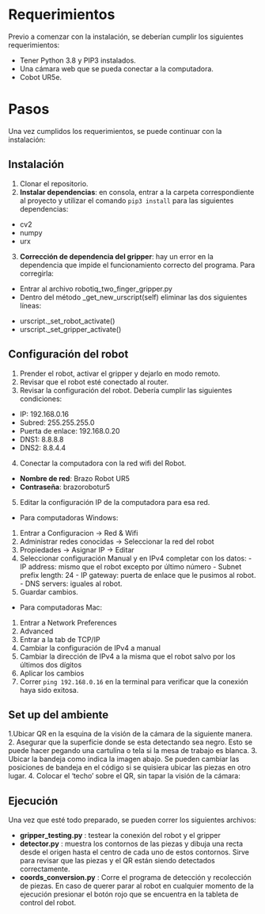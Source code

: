 # Requerimientos 
Previo a comenzar con la instalación, se deberían cumplir los siguientes requerimientos:
 * Tener Python 3.8 y PIP3 instalados.
 * Una cámara web que se pueda conectar a la computadora.
 * Cobot UR5e.
# Pasos
Una vez cumplidos los requerimientos, se puede continuar con la instalación:
## Instalación 
 1. Clonar el repositorio.
 2. __Instalar dependencias__: en consola, entrar a la carpeta correspondiente al proyecto y utilizar el comando `pip3 install` para las siguientes dependencias:
  * cv2
  * numpy
  * urx
 3. __Corrección de dependencia del gripper__: hay un error en la dependencia que impide el funcionamiento correcto del programa. Para corregirla:
  * Entrar al archivo robotiq_two_finger_gripper.py
  * Dentro del método _get_new_urscript(self) eliminar las dos siguientes líneas:
   - urscript._set_robot_activate()
   - urscript._set_gripper_activate()
## Configuración del robot
 1. Prender el robot, activar el gripper y dejarlo en modo remoto. 
 2. Revisar que el robot esté conectado al router.
 3. Revisar la configuración del robot. Debería cumplir las siguientes condiciones:
  - IP: 192.168.0.16
  - Subred: 255.255.255.0
  - Puerta de enlace: 192.168.0.20
  - DNS1: 8.8.8.8
  - DNS2: 8.8.4.4
 4. Conectar la computadora con la red wifi del Robot.
  * __Nombre de red__: Brazo Robot UR5
  * __Contraseña__: brazorobotur5
 5. Editar la configuración IP de la computadora para esa red. 
  * Para computadoras Windows:
   1. Entrar a Configuracion → Red & Wifi 
   2. Administrar redes conocidas → Seleccionar la red del robot
   3. Propiedades → Asignar IP → Editar
   4. Seleccionar configuración Manual y en IPv4 completar con los datos:
    - IP address: mismo que el robot excepto por último número
    - Subnet prefix length: 24
    - IP gateway: puerta de enlace que le pusimos al robot.
    - DNS servers: iguales al robot.
   5. Guardar cambios.
  * Para computadoras Mac:
   1. Entrar a Network Preferences 
   2. Advanced 
   3. Entrar a la tab de TCP/IP
   4. Cambiar la configuración de IPv4 a manual 
   5. Cambiar la dirección de IPv4 a la misma que el robot salvo por los últimos dos dígitos 
   6. Aplicar los cambios 
 6. Correr `ping 192.168.0.16` en la terminal para verificar que la conexión haya sido exitosa.
## Set up del ambiente
 1.Ubicar QR en la esquina de la visión de la cámara de la siguiente manera.
 2. Asegurar que la superficie donde se esta detectando sea negro. Esto se puede hacer pegando una cartulina o tela si la mesa de trabajo es blanca.
 3. Ubicar la bandeja como indica la imagen abajo. Se pueden cambiar las posiciones de bandeja en el código si se quisiera ubicar las piezas en otro lugar.
 4. Colocar el ‘techo’ sobre el QR, sin tapar la visión de la cámara:
## Ejecución
Una vez que esté todo preparado, se pueden correr los siguientes archivos:
 - __gripper_testing.py__ : testear la conexión del robot y el gripper 
 - __detector.py__ : muestra los contornos de las piezas y dibuja una recta desde el origen hasta el centro de cada uno de estos contornos. Sirve para revisar  que las piezas y el QR están siendo detectados correctamente.
 - __coords_conversion.py__ : Corre el programa de detección y  recolección de piezas. En caso de querer parar al robot en cualquier momento de la ejecución presionar el botón rojo que se encuentra en la  tableta de control del robot.
